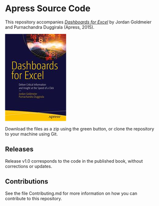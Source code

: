 # Apress Source Code

This repository accompanies [*Dashboards for Excel*](http://www.apress.com/9781430249443) by Jordan Goldmeier and Purnachandra Duggirala (Apress, 2015).

![Cover image](9781430249443.jpg)

Download the files as a zip using the green button, or clone the repository to your machine using Git.

## Releases

Release v1.0 corresponds to the code in the published book, without corrections or updates.

## Contributions

See the file Contributing.md for more information on how you can contribute to this repository.
